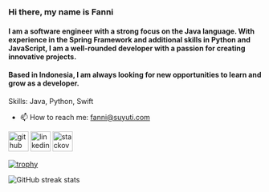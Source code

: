 ### Hi there, my name is Fanni
#### I am a software engineer with a strong focus on the Java language. With experience in the Spring Framework and additional skills in Python and JavaScript, I am a well-rounded developer with a passion for creating innovative projects. 
#### Based in Indonesia, I am always looking for new opportunities to learn and grow as a developer.

Skills: Java, Python, Swift

- 📫 How to reach me: fanni@suyuti.com 


[<img src='https://cdn.jsdelivr.net/npm/simple-icons@3.0.1/icons/github.svg' alt='github' height='40'>](https://github.com/fannisuyuti)  [<img src='https://cdn.jsdelivr.net/npm/simple-icons@3.0.1/icons/linkedin.svg' alt='linkedin' height='40'>](https://www.linkedin.com/in/fannisuyuti/)  [<img src='https://cdn.jsdelivr.net/npm/simple-icons@3.0.1/icons/stackoverflow.svg' alt='stackoverflow' height='40'>](https://stackoverflow.com/users/3924386)  

[![trophy](https://github-profile-trophy.vercel.app/?username=fannisuyuti)](https://github.com/ryo-ma/github-profile-trophy)

![GitHub streak stats](https://github-readme-streak-stats.herokuapp.com/?user=fannisuyuti)  

